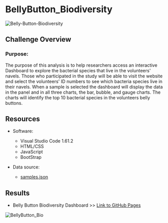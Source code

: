 # BellyButton_Biodiversity

![Belly-Button-Biodiversity](https://user-images.githubusercontent.com/89308251/141609810-c1f2fa5c-6357-4cc1-b48b-50cecb20f717.jpg)


## Challenge Overview

### Purpose:
  The purpose of this analysis is to help researchers access an interactive Dashboard to explore the bacterial species that live in the volunteers' navels. Those who participated in the study will be able to visit the website and select the volunteers' ID numbers to see which bacteria species live in their navels. When a sample is selected the dashboard will display the data in the panel and in all three charts, the bar, bubble, and gauge charts. The charts will identify the top 10 bacterial species in the volunteers belly buttons. 

## Resources
- Software:
   - Visual Studio Code 1.61.2
   - HTML/CSS
   - JavaScript
   - BootStrap 

- Data source: 
   - [samples.json](https://github.com/SYDsCorner/BellyButton_Biodiversity/blob/main/static/json/samples.json)


## Results 

- Belly Button Biodiversity Dashboard >> [Link to GitHub Pages](https://sydscorner.github.io/BellyButton_Biodiversity/) 


![BellyButton_Bio](https://user-images.githubusercontent.com/89308251/141608588-863229d7-62b4-49cb-b576-9bc6828c308d.png)
